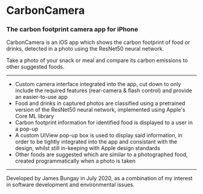 # CarbonCamera
### The carbon footprint camera app for iPhone
CarbonCamera is an iOS app which shows the carbon footprint of food or drinks, detected in a photo using the ResNet50 neural network.

Take a photo of your snack or meal and compare its carbon emissions to other suggested foods.

---

* Custom camera interface integrated into the app, cut down to only include the required features (rear-camera & flash control) and provide an easier-to-use app
* Food and drinks in captured photos are classified using a pretrained version of the ResNet50 neural network, implemented using Apple's Core ML library
* Carbon footprint information for identified food is displayed to a user in a pop-up
* A custom UIView pop-up box is used to display said information, in order to be tightly integrated into the app and consistant with the design, whilst still in-keeping with Apple design standards
* Other foods are suggested which are similar to a photographed food, created programmatically when a photo is taken

---

Developed by James Bungay in July 2020, as a combination of my interest in software development and environmental issues.
